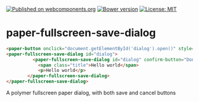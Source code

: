 [![Published on webcomponents.org](https://img.shields.io/badge/webcomponents.org-published-blue.svg)](https://www.webcomponents.org/element/egkoppel/paper-fullscreen-save-dialog)
[![Bower version](https://badge.fury.io/bo/paper-fullscreen-save-dialog.svg)](https://badge.fury.io/bo/paper-fullscreen-save-dialog)
[![License: MIT](https://img.shields.io/badge/License-MIT-yellow.svg)](https://opensource.org/licenses/MIT)
# paper-fullscreen-save-dialog
<!---
```
<custom-element-demo>
  <template>
    <script src="../webcomponentsjs/webcomponents-lite.js"></script>
    <link rel="import" href="paper-fullscreen-save-dialog.html">
    <link rel="import" href="../paper-button/paper-button.html">
    <next-code-block></next-code-block>
  </template>
</custom-element-demo>
```
-->
```html
<paper-button onclick="document.getElementById('dialog').open()" style="z-index:1">Open dialog</paper-button>
<paper-fullscreen-save-dialog id="dialog">
          <paper-fullscreen-save-dialog id="dialog" confirm-button="Done">
            <span class="title">Hello world</span>
            <p>Hello world</p>
        </paper-fullscreen-save-dialog>
</paper-fullscreen-save-dialog>
```
A polymer fullscreen paper dialog, with both save and cancel buttons
